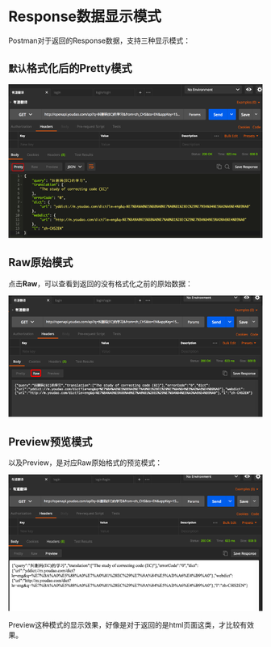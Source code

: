 # Response数据显示模式

Postman对于返回的Response数据，支持三种显示模式：
## `默认`格式化后的Pretty模式
![Postman的Response的Pretty模式](../assets/img/postman_resp_mode_pretty.png)

## Raw原始模式
点击**Raw**，可以查看到返回的没有格式化之前的原始数据：

![Postman的Response的Raw模式](../assets/img/postman_resp_mode_raw.png)

## Preview预览模式
以及Preview，是对应Raw原始格式的预览模式：

![Postman的Response的Preview模式](../assets/img/postman_resp_mode_preview.png)

Preview这种模式的显示效果，好像是对于返回的是html页面这类，才比较有效果。
